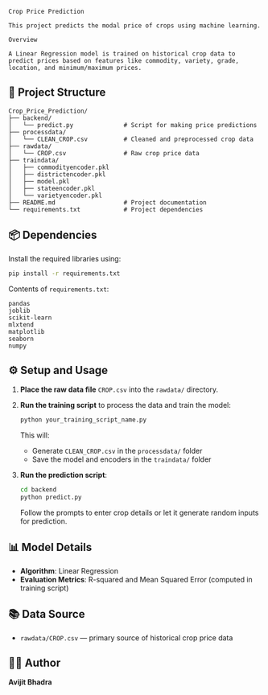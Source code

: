 ```
Crop Price Prediction

This project predicts the modal price of crops using machine learning.

Overview

A Linear Regression model is trained on historical crop data to predict prices based on features like commodity, variety, grade, location, and minimum/maximum prices.
```
## 📁 Project Structure
```
Crop_Price_Prediction/
├── backend/
│   └── predict.py              # Script for making price predictions
├── processdata/
│   └── CLEAN_CROP.csv          # Cleaned and preprocessed crop data
├── rawdata/
│   └── CROP.csv                # Raw crop price data
├── traindata/
│   ├── commodityencoder.pkl
│   ├── districtencoder.pkl
│   ├── model.pkl
│   ├── stateencoder.pkl
│   └── varietyencoder.pkl
├── README.md                   # Project documentation
└── requirements.txt            # Project dependencies
```

## 📦 Dependencies

Install the required libraries using:

```bash
pip install -r requirements.txt
```

Contents of `requirements.txt`:

```
pandas
joblib
scikit-learn
mlxtend
matplotlib
seaborn
numpy
```

## ⚙️ Setup and Usage

1. **Place the raw data file** `CROP.csv` into the `rawdata/` directory.

2. **Run the training script** to process the data and train the model:

   ```bash
   python your_training_script_name.py
   ```

   This will:
   - Generate `CLEAN_CROP.csv` in the `processdata/` folder
   - Save the model and encoders in the `traindata/` folder

3. **Run the prediction script**:

   ```bash
   cd backend
   python predict.py
   ```

   Follow the prompts to enter crop details or let it generate random inputs for prediction.

## 📊 Model Details

- **Algorithm**: Linear Regression  
- **Evaluation Metrics**: R-squared and Mean Squared Error (computed in training script)

## 📚 Data Source

- `rawdata/CROP.csv` — primary source of historical crop price data

## 👨‍💻 Author

**Avijit Bhadra**
